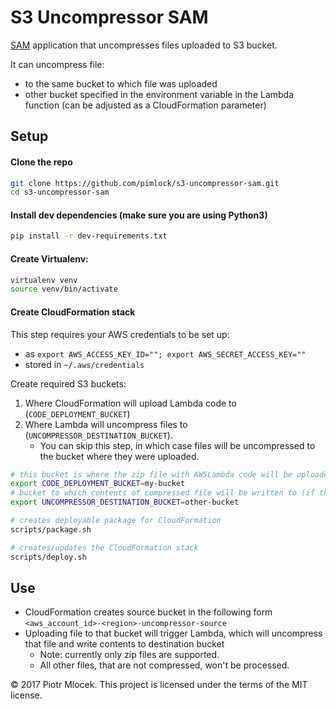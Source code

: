 # S3 Uncompressor SAM 

[SAM](https://github.com/awslabs/serverless-application-model) application that uncompresses files uploaded to S3 bucket.

It can uncompress file:
* to the same bucket to which file was uploaded
* other bucket specified in the environment variable in the Lambda function (can be adjusted as a CloudFormation parameter) 

## Setup

#### Clone the repo

```bash
git clone https://github.com/pimlock/s3-uncompressor-sam.git
cd s3-uncompressor-sam
```

#### Install dev dependencies (make sure you are using Python3)

```bash
pip install -r dev-requirements.txt
```

#### Create Virtualenv:

```bash
virtualenv venv
source venv/bin/activate
```

#### Create CloudFormation stack

This step requires your AWS credentials to be set up:
* as `export AWS_ACCESS_KEY_ID=""; export AWS_SECRET_ACCESS_KEY=""`
* stored in `~/.aws/credentials`

Create required S3 buckets:

1. Where CloudFormation will upload Lambda code to (`CODE_DEPLOYMENT_BUCKET`)
2. Where Lambda will uncompress files to (`UNCOMPRESSOR_DESTINATION_BUCKET`). 
    * You can skip this step, in which case files will be uncompressed to the bucket where they were uploaded.

```bash
# this bucket is where the zip file with AWSLambda code will be uploaded (it's used by CloudFormation to deploy Lambda)
export CODE_DEPLOYMENT_BUCKET=my-bucket
# bucket to which contents of compressed file will be written to (if this value is empty - contents will be written to the source bucket)
export UNCOMPRESSOR_DESTINATION_BUCKET=other-bucket

# creates deployable package for CloudFormation
scripts/package.sh

# creates/updates the CloudFormation stack
scripts/deploy.sh
```

## Use

* CloudFormation creates source bucket in the following form `<aws_account_id>-<region>-uncompressor-source`
* Uploading file to that bucket will trigger Lambda, which will uncompress that file and write contents to destination bucket
    * Note: currently only zip files are supported.
    * All other files, that are not compressed, won't be processed.

&copy; 2017 Piotr Mlocek. This project is licensed under the terms of the MIT license.
